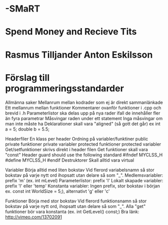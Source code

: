-SMaRT
======
Spend Money and Recieve Tits
==================
Rasmus Tilljander
Anton Eskilsson
==================

Förslag till programmeringsstandarder
=====================================
Allmänna saker
  Mellanrum mellan kodrader som ej är direkt sammanlänkade
	Ett mellanrum mellan funktioner
	Kommentarer ovanför funktioner i .cpp och brevid i .h
	Parameterlistor ska delas upp på nya rader ifall de innehåller
		fler än fyra parametrar
	Måsvingar raden under ett statement
	Inga måsvingar om man inte måste ha
	Deklarationer skall vara "aligned" (så gott det går)
		ex
		int a 		= 5;
		double b 	= 5.5;
	
Headerfiler
	En klass per header
	Ordning på variabler/funktiner
		public
		private funktioner
		private variabler
		protected funktioner
		protected variabler
	Get/setfunktioner skrivs direkt i header filen
	Get funktioner skall vara "const"
	Header guard should use the following standard
		#ifndef MYCLSS_H
		#define MYCLSS_H
		#endif
	Destruktorer
		Skall alltid vara virtual		

Variabler
	Börja alltid med liten bokstav
	Vid flerord variabelsnamn så stor bokstav på varje nytt ord
		ihopsatt utan delare så som "_".
	Medlemsvariabler: prefix 'm' (ex. int mLevel)
	Parameterlistor: prefix 'l'
	Lokalt skapade variabler: prefix 'l' eller 'temp'
	Konstanta variabler: Ingen prefix, stor bokstav i början 
		ex. const int WorldSize = 5;), alternativt 'g' eller 'c'

Funktioner
	Börja med stor bokstav
	Vid flerord funktionsnamn så stor bokstav på varje nytt ord, 
		ihopsatt utan delare så som "_".
	Alla "get" funktioner bör vara konstanta (ex. int GetLevel() const;)
	Bra länk: http://vimeo.com/13702091